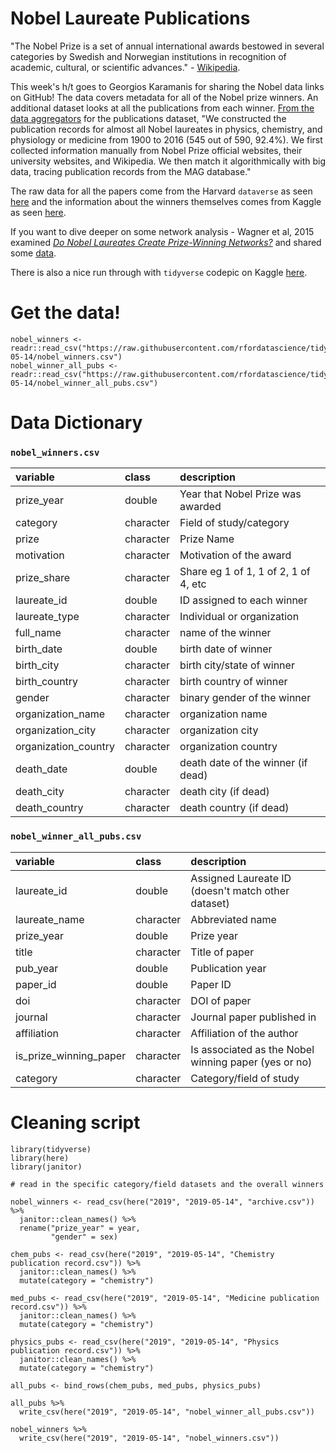 # Nobel Laureate Publications

"The Nobel Prize is a set of annual international awards bestowed in several categories by Swedish and Norwegian institutions in recognition of academic, cultural, or scientific advances." - [Wikipedia](https://en.wikipedia.org/wiki/Nobel_Prize).

This week's h/t goes to Georgios Karamanis for sharing the Nobel data links on GitHub! The data covers metadata for all of the Nobel prize winners. An additional dataset looks at all the publications from each winner. [From the data aggregators](https://dataverse.harvard.edu/dataset.xhtml?persistentId=doi:10.7910/DVN/6NJ5RN) for the publications dataset, "We constructed the publication records for almost all Nobel laureates in physics, chemistry, and physiology or medicine from 1900 to 2016 (545 out of 590, 92.4%). We first collected information manually from Nobel Prize official websites, their university websites, and Wikipedia. We then match it algorithmically with big data, tracing publication records from the MAG database."

The raw data for all the papers come from the Harvard `dataverse` as seen [here](https://dataverse.harvard.edu/dataset.xhtml?persistentId=doi:10.7910/DVN/6NJ5RN) and the information about the winners themselves comes from Kaggle as seen [here](https://www.kaggle.com/nobelfoundation/nobel-laureates#archive.csv). 

If you want to dive deeper on some network analysis - Wagner et al, 2015 examined [*Do Nobel Laureates Create Prize-Winning Networks?*](https://www.ncbi.nlm.nih.gov/pmc/articles/PMC4521825/) and shared some [data](https://figshare.com/articles/Nobel_Prize_winners_in_Medicine_or_Physiology/1454521).

There is also a nice run through with `tidyverse` codepic on Kaggle [here](https://www.kaggle.com/devisangeetha/nobel-prize-winners-story).

# Get the data!

```
nobel_winners <- readr::read_csv("https://raw.githubusercontent.com/rfordatascience/tidytuesday/master/data/2019/2019-05-14/nobel_winners.csv")
nobel_winner_all_pubs <- readr::read_csv("https://raw.githubusercontent.com/rfordatascience/tidytuesday/master/data/2019/2019-05-14/nobel_winner_all_pubs.csv")
```

# Data Dictionary


### `nobel_winners.csv`

|variable             |class     |description |
|:---|:---|:-----------|
|prize_year           |double    | Year that Nobel Prize was awarded|
|category             |character | Field of study/category|
|prize                |character | Prize Name |
|motivation           |character | Motivation of the award |
|prize_share          |character | Share eg 1 of 1, 1 of 2, 1 of 4, etc |
|laureate_id          |double    | ID assigned to each winner |
|laureate_type        |character | Individual or organization  |
|full_name            |character | name of the winner|
|birth_date           |double    | birth date of winner |
|birth_city           |character | birth city/state of winner |
|birth_country        |character | birth country of winner |
|gender               |character | binary gender of the winner |
|organization_name    |character | organization name |
|organization_city    |character | organization city |
|organization_country |character | organization country |
|death_date           |double    | death date of the winner (if dead) |
|death_city           |character | death city (if dead) |
|death_country        |character | death country (if dead) |

### `nobel_winner_all_pubs.csv`

|variable               |class     |description |
|:----------------------|:---------|:-----------|
|laureate_id            |double    | Assigned Laureate ID (doesn't match other dataset) |
|laureate_name          |character | Abbreviated name |
|prize_year             |double    | Prize year |
|title                  |character | Title of paper |
|pub_year               |double    | Publication year |
|paper_id               |double    | Paper ID|
|doi                    |character | DOI of paper|
|journal                |character | Journal paper published in |
|affiliation            |character | Affiliation of the author |
|is_prize_winning_paper |character | Is associated as the Nobel winning paper (yes or no)|
|category               |character | Category/field of study |

# Cleaning script

```
library(tidyverse)
library(here)
library(janitor)

# read in the specific category/field datasets and the overall winners

nobel_winners <- read_csv(here("2019", "2019-05-14", "archive.csv")) %>% 
  janitor::clean_names() %>% 
  rename("prize_year" = year,
         "gender" = sex)

chem_pubs <- read_csv(here("2019", "2019-05-14", "Chemistry publication record.csv")) %>% 
  janitor::clean_names() %>% 
  mutate(category = "chemistry")

med_pubs <- read_csv(here("2019", "2019-05-14", "Medicine publication record.csv")) %>% 
  janitor::clean_names() %>% 
  mutate(category = "chemistry")

physics_pubs <- read_csv(here("2019", "2019-05-14", "Physics publication record.csv")) %>% 
  janitor::clean_names() %>% 
  mutate(category = "chemistry")

all_pubs <- bind_rows(chem_pubs, med_pubs, physics_pubs)

all_pubs %>% 
  write_csv(here("2019", "2019-05-14", "nobel_winner_all_pubs.csv"))

nobel_winners %>% 
  write_csv(here("2019", "2019-05-14", "nobel_winners.csv"))

```
